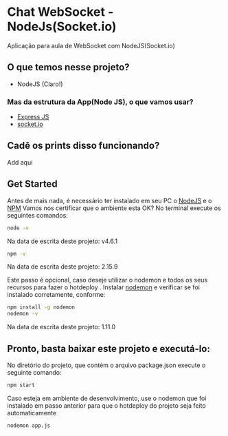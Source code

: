 # Chat WebSocket - NodeJs(Socket.io)
Aplicação para aula de WebSocket com NodeJS(Socket.io)

## O que temos nesse projeto?
* NodeJS (Claro!)


### Mas da estrutura da App(Node JS), o que vamos usar?
* [Express JS](http://expressjs.com/)
* [socket.io](http://socket.io/)

## Cadê os prints disso funcionando?
Add aqui

## Get Started
Antes de mais nada, é necessário ter instalado em seu PC o [NodeJS](https://nodejs.org/en/) e o [NPM](https://www.npmjs.com/)
Vamos nos certificar que o ambiente esta OK? No terminal execute os seguintes comandos:
```sh
node -v
```
Na data de escrita deste projeto: v4.6.1

```sh
npm -v
```
Na data de escrita deste projeto: 2.15.9

Este passo é opcional, caso deseje utilizar o nodemon e todos os seus recursos para fazer o hotdeploy . Instalar [nodemon](http://nodemon.io/) e verificar se foi instalado corretamente, conforme:
```sh
npm install -g nodemon
nodemon -v
```
Na data de escrita deste projeto: 1.11.0

## Pronto, basta baixar este projeto e executá-lo:
No diretório do projeto, que contém o arquivo package.json execute o seguinte comando:
```sh
npm start
```
Caso esteja em ambiente de desenvolvimento, use o nodemon que foi instalado em passo anterior para que o hotdeploy do projeto seja feito automaticamente
```sh
nodemon app.js
```
